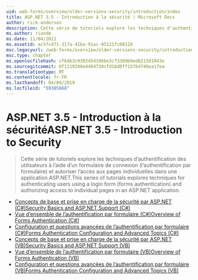 ```yaml
---
uid: web-forms/overview/older-versions-security/introduction/index
title: ASP.NET 3.5 - Introduction à la sécurité | Microsoft Docs
author: rick-anderson
description: Cette série de tutoriels explore les techniques d’authentification des utilisateurs à l’aide d’un formulaire de connexion (l’authentification par formulaire) et autoriser l’accès aux pages individuelles dans...
ms.author: riande
ms.date: 11/04/2011
ms.assetid: ac5fcd71-317a-41ba-91ac-95121fc68126
msc.legacyurl: /web-forms/overview/older-versions-security/introduction
msc.type: chapter
ms.openlocfilehash: cf64b3c939245d196be3c73309b9ed621581043e
ms.sourcegitcommit: 0f1119340e4464720cfd16d0ff15764746ea1fea
ms.translationtype: MT
ms.contentlocale: fr-FR
ms.lasthandoff: 04/09/2019
ms.locfileid: "59385668"
---
```

# <a name="aspnet-35---introduction-to-security"></a><span data-ttu-id="e7594-103">ASP.NET 3.5 - Introduction à la sécurité</span><span class="sxs-lookup"><span data-stu-id="e7594-103">ASP.NET 3.5 - Introduction to Security</span></span>

> <span data-ttu-id="e7594-104">Cette série de tutoriels explore les techniques d’authentification des utilisateurs à l’aide d’un formulaire de connexion (l’authentification par formulaire) et autoriser l’accès aux pages individuelles dans une application ASP.NET.</span><span class="sxs-lookup"><span data-stu-id="e7594-104">This series of tutorials explores techniques for authenticating users using a login form (forms authentication) and authorizing access to individual pages in an ASP.NET application.</span></span>


- [<span data-ttu-id="e7594-105">Concepts de base et prise en charge de la sécurité par ASP.NET (C#)</span><span class="sxs-lookup"><span data-stu-id="e7594-105">Security Basics and ASP.NET Support (C#)</span></span>](security-basics-and-asp-net-support-cs.md)
- [<span data-ttu-id="e7594-106">Vue d’ensemble de l’authentification par formulaire (C#)</span><span class="sxs-lookup"><span data-stu-id="e7594-106">Overview of Forms Authentication (C#)</span></span>](an-overview-of-forms-authentication-cs.md)
- [<span data-ttu-id="e7594-107">Configuration et questions avancées de l’authentification par formulaire (C#)</span><span class="sxs-lookup"><span data-stu-id="e7594-107">Forms Authentication Configuration and Advanced Topics (C#)</span></span>](forms-authentication-configuration-and-advanced-topics-cs.md)
- [<span data-ttu-id="e7594-108">Concepts de base et prise en charge de la sécurité par ASP.NET (VB)</span><span class="sxs-lookup"><span data-stu-id="e7594-108">Security Basics and ASP.NET Support (VB)</span></span>](security-basics-and-asp-net-support-vb.md)
- [<span data-ttu-id="e7594-109">Vue d’ensemble de l’authentification par formulaire (VB)</span><span class="sxs-lookup"><span data-stu-id="e7594-109">Overview of Forms Authentication (VB)</span></span>](an-overview-of-forms-authentication-vb.md)
- [<span data-ttu-id="e7594-110">Configuration et questions avancées de l’authentification par formulaire (VB)</span><span class="sxs-lookup"><span data-stu-id="e7594-110">Forms Authentication Configuration and Advanced Topics (VB)</span></span>](forms-authentication-configuration-and-advanced-topics-vb.md)

